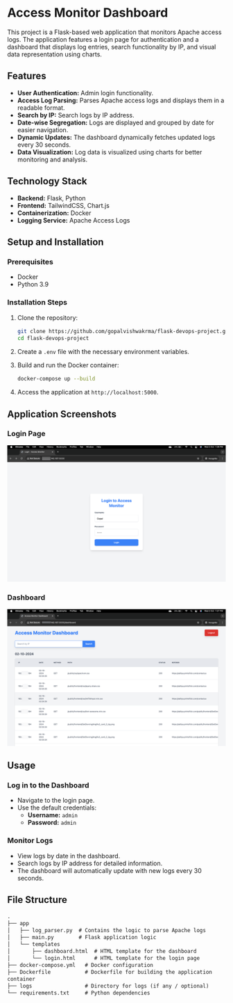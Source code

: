 # Access Monitor Dashboard

This project is a Flask-based web application that monitors Apache access logs. The application features a login page for authentication and a dashboard that displays log entries, search functionality by IP, and visual data representation using charts.

## Features

- **User Authentication:** Admin login functionality.
- **Access Log Parsing:** Parses Apache access logs and displays them in a readable format.
- **Search by IP:** Search logs by IP address.
- **Date-wise Segregation:** Logs are displayed and grouped by date for easier navigation.
- **Dynamic Updates:** The dashboard dynamically fetches updated logs every 30 seconds.
- **Data Visualization:** Log data is visualized using charts for better monitoring and analysis.
  
## Technology Stack

- **Backend:** Flask, Python
- **Frontend:** TailwindCSS, Chart.js
- **Containerization:** Docker
- **Logging Service:** Apache Access Logs

## Setup and Installation

### Prerequisites
- Docker
- Python 3.9

### Installation Steps

1. Clone the repository:
   ```bash
   git clone https://github.com/gopalvishwakrma/flask-devops-project.git
   cd flask-devops-project
   ```

2. Create a `.env` file with the necessary environment variables.

3. Build and run the Docker container:
   ```bash
   docker-compose up --build
   ```

4. Access the application at `http://localhost:5000`.

## Application Screenshots

### Login Page
![Application Screenshot](assets/login_page_screenshot.png)

### Dashboard
![Application Screenshot](assets/dashboard_screenshot.png)

## Usage

### Log in to the Dashboard
- Navigate to the login page.
- Use the default credentials: 
  - **Username:** `admin`
  - **Password:** `admin`

### Monitor Logs
- View logs by date in the dashboard.
- Search logs by IP address for detailed information.
- The dashboard will automatically update with new logs every 30 seconds.

## File Structure

```plaintext
.
├── app
│   ├── log_parser.py  # Contains the logic to parse Apache logs
│   ├── main.py        # Flask application logic
│   └── templates
│       ├── dashboard.html  # HTML template for the dashboard
│       └── login.html      # HTML template for the login page
├── docker-compose.yml   # Docker configuration
├── Dockerfile           # Dockerfile for building the application container
├── logs                 # Directory for logs (if any / optional)
└── requirements.txt     # Python dependencies
```
